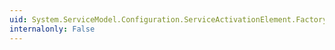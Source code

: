 ```yaml
---
uid: System.ServiceModel.Configuration.ServiceActivationElement.Factory
internalonly: False
---
```

